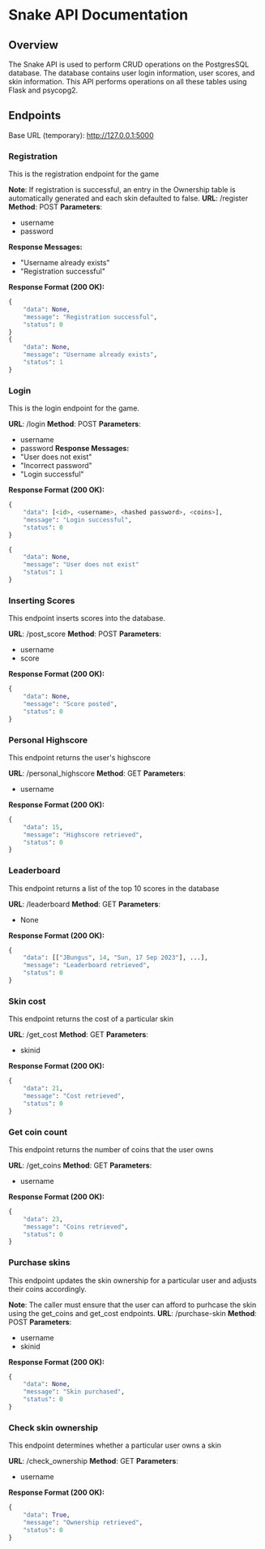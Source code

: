 # Snake API Documentation

## Overview
The Snake API is used to perform CRUD operations on the PostgresSQL database. The database contains user login information, user scores, and skin information. This API performs operations on all these tables using Flask and psycopg2.

## Endpoints
Base URL (temporary): http://127.0.0.1:5000

### Registration
This is the registration endpoint for the game

**Note**: If registration is successful, an entry in the Ownership table is automatically generated and each skin defaulted to false.
**URL**: /register
**Method**: POST
**Parameters**:
* username
* password

**Response Messages:**
* "Username already exists"
* "Registration successful"

**Response Format (200 OK):**
```python
{
    "data": None,
    "message": "Registration successful",
    "status": 0
}
{
    "data": None,
    "message": "Username already exists",
    "status": 1
}
```

### Login
This is the login endpoint for the game.

**URL**: /login
**Method**: POST
**Parameters**:
* username
* password
**Response Messages:**
* "User does not exist"
* "Incorrect password"
* "Login successful"

**Response Format (200 OK):**
```python
{
    "data": [<id>, <username>, <hashed password>, <coins>],
    "message": "Login successful",
    "status": 0
}

{
    "data": None,
    "message": "User does not exist"
    "status": 1
}
```

### Inserting Scores
This endpoint inserts scores into the database.

**URL**: /post_score
**Method**: POST
**Parameters**:
* username
* score

**Response Format (200 OK):**
```python
{
    "data": None,
    "message": "Score posted",
    "status": 0
}   
```

### Personal Highscore
This endpoint returns the user's highscore

**URL**: /personal_highscore
**Method**: GET
**Parameters**:
* username

**Response Format (200 OK):**
```python
{
    "data": 15,
    "message": "Highscore retrieved",
    "status": 0
}
```

### Leaderboard
This endpoint returns a list of the top 10 scores in the database

**URL**: /leaderboard
**Method**: GET
**Parameters**:
* None

**Response Format (200 OK):**
```python
{
    "data": [["JBungus", 14, "Sun, 17 Sep 2023"], ...],
    "message": "Leaderboard retrieved",
    "status": 0
}
```
### Skin cost
This endpoint returns the cost of a particular skin

**URL**: /get_cost
**Method**: GET
**Parameters**:
* skinid

**Response Format (200 OK):**
```python
{
    "data": 21,
    "message": "Cost retrieved",
    "status": 0
}
```

### Get coin count
This endpoint returns the number of coins that the user owns

**URL**: /get_coins
**Method**: GET
**Parameters**:
* username

**Response Format (200 OK):**
```python
{
    "data": 23,
    "message": "Coins retrieved",
    "status": 0
}
```

### Purchase skins
This endpoint updates the skin ownership for a particular user and adjusts their coins accordingly.

**Note**: The caller must ensure that the user can afford to purhcase the skin using the get_coins and get_cost endpoints.
**URL**: /purchase-skin
**Method**: POST
**Parameters**:
* username
* skinid

**Response Format (200 OK):**
```python
{
    "data": None,
    "message": "Skin purchased",
    "status": 0
}
```

### Check skin ownership
This endpoint determines whether a particular user owns a skin

**URL**: /check_ownership
**Method**: GET
**Parameters**:
* username

**Response Format (200 OK):**
```python
{
    "data": True,
    "message": "Ownership retrieved",
    "status": 0
}
```